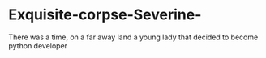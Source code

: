 # Exquisite-corpse-Severine-

There was a time, on a far away land a young lady that decided to become python developer
